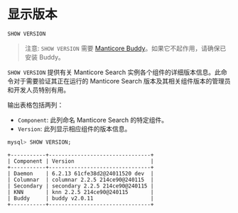 # 显示版本

<!-- example SHOW VERSION -->
```sql
SHOW VERSION
```

> 注意: `SHOW VERSION` 需要 [Manticore Buddy](../Installation/Manticore_Buddy.md)。如果它不起作用，请确保已安装 Buddy。

`SHOW VERSION` 提供有关 Manticore Search 实例各个组件的详细版本信息。此命令对于需要验证其正在运行的 Manticore Search 版本及其相关组件版本的管理员和开发人员特别有用。

输出表格包括两列：
- `Component`: 此列命名 Manticore Search 的特定组件。
- `Version`: 此列显示相应组件的版本信息。

<!-- request SQL -->
```sql
mysql> SHOW VERSION;
```

<!-- response SQL -->
```
+-----------+--------------------------------+
| Component | Version                        |
+-----------+--------------------------------+
| Daemon    | 6.2.13 61cfe38d2@24011520 dev  |
| Columnar  | columnar 2.2.5 214ce90@240115  |
| Secondary | secondary 2.2.5 214ce90@240115 |
| KNN       | knn 2.2.5 214ce90@240115       |
| Buddy     | buddy v2.0.11                  |
+-----------+--------------------------------+
```

<!-- end -->

<!-- proofread -->
